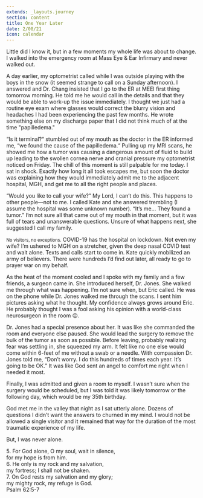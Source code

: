 ```yaml
---
extends: _layouts.journey
section: content
title: One Year Later
date: 2/08/21
icon: calendar
---
```


Little did I know it, but in a few moments my whole life was about to change. I walked into the emergency room at Mass Eye & Ear Infirmary and never walked out.

A day earlier, my optometrist called while I was outside playing with the boys in the snow (it seemed strange to call on a Sunday afternoon). I answered and Dr. Chang insisted that I go to the ER at MEEI first thing tomorrow morning. He told me he would call in the details and that they would be able to work-up the issue immediately. I thought we just had a routine eye exam where glasses would correct the blurry vision and headaches I had been experiencing the past few months. He wrote something else on my discharge paper that I did not think much of at the time "papilledema."

“Is it terminal?“ stumbled out of my mouth as the doctor in the ER informed me, “we found the cause of the papilledema.“ Pulling up my MRI scans, he showed me how a tumor was causing a dangerous amount of fluid to build up leading to the swollen cornea nerve and cranial pressure my optometrist noticed on Friday. The chill of this moment is still palpable for me today. I sat in shock. Exactly how long it all took escapes me, but soon the doctor was explaining how they would immediately admit me to the adjacent hospital, MGH, and get me to all the right people and places.

“Would you like to call your wife?” My Lord, I can’t do this. This happens to other people—not to me. I called Kate and she answered trembling (I assume the hospital was some unknown number). “It’s me… They found a tumor.” I’m not sure all that came out of my mouth in that moment, but it was full of tears and unanswerable questions. Unsure of what happens next, she suggested I call my family.

<small class="p-0.5 px-1 bg-yellow-500 text-slate-800 uppercase font-semibold inline-block text-base">No visitors, no exceptions.</small> COVID-19 has the hospital on lockdown. Not even my wife? I’m ushered to MGH on a stretcher, given the deep nasal COVID test and wait alone. Texts and calls start to come in. Kate quickly mobilized an army of believers. There were hundreds I’d find out later, all ready to go to prayer war on my behalf.

As the heat of the moment cooled and I spoke with my family and a few friends, a surgeon came in. She introduced herself, Dr. Jones. She walked me through what was happening. I’m not sure when, but Eric called. He was on the phone while Dr. Jones walked me through the scans. I sent him pictures asking what he thought. My confidence always grows around Eric. He probably thought I was a fool asking his opinion with a world-class neurosurgeon in the room 😉.

Dr. Jones had a special presence about her. It was like she commanded the room and everyone else paused. She would lead the surgery to remove the bulk of the tumor as soon as possible. Before leaving, probably realizing fear was settling in, she squeezed my arm. It felt like no one else would come within 6-feet of me without a swab or a needle. With compassion Dr. Jones told me, “Don’t worry. I do this hundreds of times each year. It’s going to be OK.” It was like God sent an angel to comfort me right when I needed it most.

Finally, I was admitted and given a room to myself. I wasn’t sure when the surgery would be scheduled, but I was told it was likely tomorrow or the following day, which would be my 35th birthday.

God met me in the valley that night as I sat utterly alone. Dozens of questions I didn’t want the answers to churned in my mind. I would not be allowed a single visitor and it remained that way for the duration of the most traumatic experience of my life.

But, I was never alone.

<x-blockquote class="font-mono">
    <div><span class="text-sm font-semibold">5.</span> For God alone, O my soul, wait in silence,</div>
    <div class="ml-6">for my hope is from him.</div>
    <div class="mt-4"><span class="text-sm font-semibold">6.</span> He only is my rock and my salvation,</div>
    <div class="ml-6">my fortress; I shall not be shaken.</div>
    <div class="mt-4"><span class="text-sm font-semibold">7.</span> On God rests my salvation and my glory;</div>
    <div class="ml-6">my mighty rock, my refuge is God.</div>
    <div class="mt-4">Psalm 62:5-7</div>
</x-blockquote>
